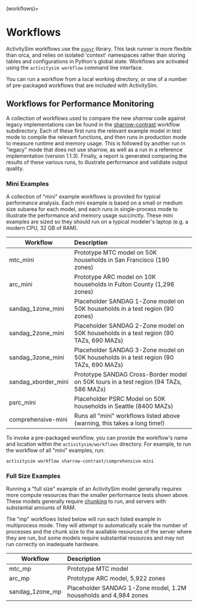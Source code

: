 (workflows)=
# Workflows

ActivitySim workflows use the [`pypyr`](https://pypyr.io/) library. This
task runner is more flexible than orca, and relies on isolated 'context'
namespaces rather than storing tables and configurations in Python's
global state. Workflows are activated using the `activitysim workflow`
command line interface.

You can run a workflow from a local working directory, or one of
a number of pre-packaged workflows that are included with ActivitySim.


## Workflows for Performance Monitoring

A collection of workflows used to compare the new *sharrow* code against
legacy implementations can be found in the
[sharrow-contrast](https://github.com/camsys/activitysim/tree/sharrow-black/activitysim/workflows/sharrow-contrast)
workflow subdirectory. Each of these first runs the relevant example model in
test mode to compile the relevant functions, and then runs in production mode
to measure runtime and memory usage.  This is followed by another run in
"legacy" mode that does not use sharrow, as well as a run in a reference
implementation (version 1.1.3).  Finally, a report is generated comparing the
results of these various runs, to illustrate performance and validiate output
quality.

### Mini Examples

A collection of "mini" example workflows is provided for typical performance analysis.
Each mini example is based on a small or medium size subarea for each model,
and each runs in single-process mode to illustrate the performance and memory
usage succinctly.  These mini examples are sized so they should run on a typical
modeler's laptop (e.g. a modern CPU, 32 GB of RAM).

| Workflow            | Description                                                                            |
|---------------------|:---------------------------------------------------------------------------------------|
| mtc_mini            | Prototype MTC model on 50K households in San Francisco (190 zones)                     |
| arc_mini            | Prototype ARC model on 10K households in Fulton County (1,296 zones)                   |
| sandag_1zone_mini   | Placeholder SANDAG 1-Zone model on 50K households in a test region (90 zones)          |
| sandag_2zone_mini   | Placeholder SANDAG 2-Zone model on 50K households in a test region (90 TAZs, 690 MAZs) |
| sandag_3zone_mini   | Placeholder SANDAG 3-Zone model on 50K households in a test region (90 TAZs, 690 MAZs) |
| sandag_xborder_mini | Prototype SANDAG Cross-Border model on 50K tours in a test region (94 TAZs, 586 MAZs)  |
| psrc_mini           | Placeholder PSRC Model on 50K households in Seattle (8400 MAZs)                        |
| comprehensive-mini  | Runs all "mini" workflows listed above (warning, this takes a long time!)              |

To invoke a pre-packaged workflow, you can provide the workflow's
name and location within the `activitysim/workflows` directory.
For example, to run the workflow of all "mini" examples, run:

```shell
activitysim workflow sharrow-contrast/comprehensive-mini
```

### Full Size Examples

Running a "full size" example of an ActivitySim model generally requires more
compute resources than the smaller performance tests shown above.  These models
generally require [chunking](chunk_size) to run, and servers with substantial
amounts of RAM.

The "mp" workflows listed below will run each listed example in multiprocess mode.
They will attempt to automatically scale the number of processes and the chunk
size to the available resources of the server where they are run, but some models
require substantial resources and may not run correctly on inadequate hardware.

| Workflow        | Description                                                      |
|-----------------|:-----------------------------------------------------------------|
| mtc_mp          | Prototype MTC model                                              |
| arc_mp          | Prototype ARC model, 5,922 zones                                 |
| sandag_1zone_mp | Placeholder SANDAG 1-Zone model, 1.2M households and 4,984 zones |
